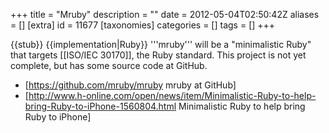 +++
title = "Mruby"
description = ""
date = 2012-05-04T02:50:42Z
aliases = []
[extra]
id = 11677
[taxonomies]
categories = []
tags = []
+++

{{stub}}
{{implementation|Ruby}}
'''mruby''' will be a "minimalistic Ruby" that targets [[ISO/IEC 30170]], the Ruby standard. This project is not yet complete, but has some source code at GitHub.

* [https://github.com/mruby/mruby mruby at GitHub]
* [http://www.h-online.com/open/news/item/Minimalistic-Ruby-to-help-bring-Ruby-to-iPhone-1560804.html Minimalistic Ruby to help bring Ruby to iPhone]
